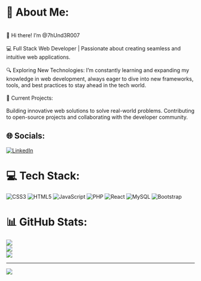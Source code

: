# 💫 About Me:
<br>👋 Hi there! I’m @7hUnd3R007<br><br>💻 Full Stack Web Developer | Passionate about creating seamless and intuitive web applications.<br><br>🔍 Exploring New Technologies: I’m constantly learning and expanding my knowledge in web development, always eager to dive into new frameworks, tools, and best practices to stay ahead in the tech world.<br><br>🚀 Current Projects:<br><br>Building innovative web solutions to solve real-world problems. Contributing to open-source projects and collaborating with the developer community.<br>


## 🌐 Socials:
[![LinkedIn](https://img.shields.io/badge/LinkedIn-%230077B5.svg?logo=linkedin&logoColor=white)](https://linkedin.com/in/https://www.linkedin.com/in/akila-madusanka-9608aa212/) 

# 💻 Tech Stack:
![CSS3](https://img.shields.io/badge/css3-%231572B6.svg?style=for-the-badge&logo=css3&logoColor=white) ![HTML5](https://img.shields.io/badge/html5-%23E34F26.svg?style=for-the-badge&logo=html5&logoColor=white) ![JavaScript](https://img.shields.io/badge/javascript-%23323330.svg?style=for-the-badge&logo=javascript&logoColor=%23F7DF1E) ![PHP](https://img.shields.io/badge/php-%23777BB4.svg?style=for-the-badge&logo=php&logoColor=white) ![React](https://img.shields.io/badge/react-%2320232a.svg?style=for-the-badge&logo=react&logoColor=%2361DAFB) ![MySQL](https://img.shields.io/badge/mysql-4479A1.svg?style=for-the-badge&logo=mysql&logoColor=white) ![Bootstrap](https://img.shields.io/badge/bootstrap-%238511FA.svg?style=for-the-badge&logo=bootstrap&logoColor=white)
# 📊 GitHub Stats:
![](https://github-readme-stats.vercel.app/api?username=7hUnd3R007&theme=dark&hide_border=false&include_all_commits=true&count_private=true)<br/>
![](https://github-readme-streak-stats.herokuapp.com/?user=7hUnd3R007&theme=dark&hide_border=false)<br/>
![](https://github-readme-stats.vercel.app/api/top-langs/?username=7hUnd3R007&theme=dark&hide_border=false&include_all_commits=true&count_private=true&layout=compact)

---
[![](https://visitcount.itsvg.in/api?id=7hUnd3R007&icon=3&color=0)](https://visitcount.itsvg.in)

<!-- Proudly created with GPRM ( https://gprm.itsvg.in ) -->
